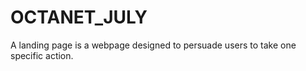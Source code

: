 # OCTANET_JULY
A landing page is a webpage designed to persuade users to take one specific action. 
